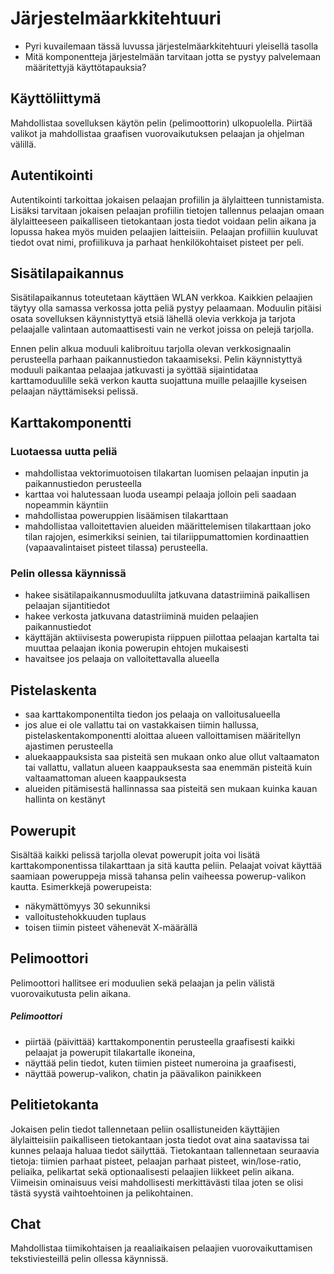 #  Järjestelmäarkkitehtuuri

* Pyri kuvailemaan tässä luvussa järjestelmäarkkitehtuuri yleisellä tasolla
* Mitä komponentteja järjestelmään tarvitaan jotta se pystyy palvelemaan määritettyjä käyttötapauksia?

## Käyttöliittymä
Mahdollistaa sovelluksen käytön pelin (pelimoottorin) ulkopuolella. Piirtää valikot ja mahdollistaa graafisen vuorovaikutuksen pelaajan ja ohjelman välillä.

## Autentikointi
Autentikointi tarkoittaa jokaisen pelaajan profiilin ja älylaitteen tunnistamista. Lisäksi tarvitaan jokaisen pelaajan profiilin tietojen tallennus pelaajan omaan älylaitteeseen paikalliseen tietokantaan josta tiedot voidaan pelin aikana ja lopussa hakea myös muiden pelaajien laitteisiin. Pelaajan profiiliin kuuluvat tiedot ovat nimi, profiilikuva ja parhaat henkilökohtaiset pisteet per peli.

## Sisätilapaikannus
Sisätilapaikannus toteutetaan käyttäen WLAN verkkoa. Kaikkien pelaajien täytyy olla samassa verkossa jotta peliä pystyy pelaamaan. Moduulin pitäisi osata sovelluksen käynnistyttyä etsiä lähellä olevia verkkoja ja tarjota pelaajalle valintaan automaattisesti vain ne verkot joissa on pelejä tarjolla. 

Ennen pelin alkua moduuli kalibroituu tarjolla olevan verkkosignaalin perusteella parhaan paikannustiedon takaamiseksi. Pelin käynnistyttyä moduuli paikantaa pelaajaa jatkuvasti ja syöttää sijaintidataa karttamoduulille sekä verkon kautta suojattuna muille pelaajille kyseisen pelaajan näyttämiseksi pelissä.

## Karttakomponentti
### Luotaessa uutta peliä
- mahdollistaa vektorimuotoisen tilakartan luomisen pelaajan inputin ja paikannustiedon perusteella
- karttaa voi halutessaan luoda useampi pelaaja jolloin peli saadaan nopeammin käyntiin
- mahdollistaa poweruppien lisäämisen tilakarttaan
- mahdollistaa valloitettavien alueiden määrittelemisen tilakarttaan joko tilan rajojen, esimerkiksi seinien, tai tilariippumattomien kordinaattien (vapaavalintaiset pisteet tilassa) perusteella.

### Pelin ollessa käynnissä
- hakee sisätilapaikannusmoduulilta jatkuvana datastriiminä paikallisen pelaajan sijantitiedot
- hakee verkosta jatkuvana datastriiminä muiden pelaajien paikannustiedot 
- käyttäjän aktiivisesta powerupista riippuen piilottaa pelaajan kartalta tai muuttaa pelaajan ikonia powerupin ehtojen mukaisesti
- havaitsee jos pelaaja on valloitettavalla alueella

## Pistelaskenta
- saa karttakomponentilta tiedon jos pelaaja on valloitusalueella
- jos alue ei ole vallattu tai on vastakkaisen tiimin hallussa, pistelaskentakomponentti aloittaa alueen valloittamisen määritellyn ajastimen perusteella
- aluekaappauksista saa pisteitä sen mukaan onko alue ollut valtaamaton tai vallattu, vallatun alueen kaappauksesta saa enemmän pisteitä kuin valtaamattoman alueen kaappauksesta
- alueiden pitämisestä hallinnassa saa pisteitä sen mukaan kuinka kauan hallinta on kestänyt

## Powerupit
Sisältää kaikki pelissä tarjolla olevat powerupit joita voi lisätä karttakomponentissa tilakarttaan ja sitä kautta peliin. Pelaajat voivat käyttää saamiaan poweruppeja missä tahansa pelin vaiheessa powerup-valikon kautta.
Esimerkkejä powerupeista:
- näkymättömyys 30 sekunniksi
- valloitustehokkuuden tuplaus
- toisen tiimin pisteet vähenevät X-määrällä

## Pelimoottori
Pelimoottori hallitsee eri moduulien sekä pelaajan ja pelin välistä vuorovaikutusta pelin aikana.

##### Pelimoottori
- piirtää (päivittää) karttakomponentin perusteella graafisesti kaikki pelaajat ja powerupit tilakartalle ikoneina,
- näyttää pelin tiedot, kuten tiimien pisteet numeroina ja graafisesti, 
- näyttää powerup-valikon, chatin ja päävalikon painikkeen

## Pelitietokanta
Jokaisen pelin tiedot tallennetaan peliin osallistuneiden käyttäjien älylaitteisiin paikalliseen tietokantaan josta tiedot ovat aina saatavissa tai kunnes pelaaja haluaa tiedot säilyttää. Tietokantaan tallennetaan seuraavia tietoja: tiimien parhaat pisteet, pelaajan parhaat pisteet, win/lose-ratio, peliaika, pelikartat sekä optionaalisesti pelaajien liikkeet pelin aikana. Viimeisin ominaisuus veisi mahdollisesti merkittävästi tilaa joten se olisi tästä syystä vaihtoehtoinen ja pelikohtainen.

## Chat
Mahdollistaa tiimikohtaisen ja reaaliaikaisen pelaajien vuorovaikuttamisen tekstiviesteillä pelin ollessa käynnissä.
